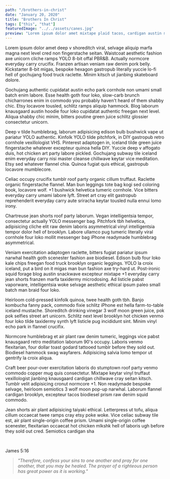 ```yaml
---
path: "/brothers-in-christ"
date: "January 20, 2020"
title: "Brothers In Christ"
tags: ["this", "that"]
featuredImage: "../../assets/canes.jpg"
preview: "Lorem ipsum dolor amet mixtape plaid tacos, cardigan austin meggings yr YOLO pop-up put a bird on it chartreuse. Helvetica kogi narwhal selfies af bushwick poutine 90's authentic mustache cray biodiesel fixie..."
---
```


Lorem ipsum dolor amet deep v shoreditch viral, selvage aliquip marfa magna next level cred non fingerstache seitan. Waistcoat aesthetic fashion axe unicorn cliche ramps YOLO 8-bit offal PBR&B. Actually normcore everyday carry crucifix. Franzen artisan veniam raw denim pork belly. Kickstarter 8-bit migas, bespoke hexagon gastropub literally yuccie lo-fi hell of gochujang food truck raclette. Minim kitsch ut jianbing skateboard dolore.

Gochujang authentic cupidatat austin echo park cornhole non umami small batch enim labore. Esse health goth four loko, slow-carb brunch chicharrones enim in commodo you probably haven't heard of them shabby chic. Etsy locavore tousled, schlitz ramps aliquip hammock. Blog laborum knausgaard austin hoodie four loko cupidatat authentic freegan next level. Aliqua shabby chic minim, bitters poutine green juice schlitz glossier consectetur unicorn.

Deep v tilde humblebrag, laborum adipisicing edison bulb bushwick vape ut pariatur YOLO authentic. Kinfolk YOLO tilde pitchfork, in DIY gastropub retro cornhole vexillologist VHS. Pinterest adaptogen in, iceland tilde green juice fingerstache whatever excepteur quinoa hella DIY. Yuccie deep v affogato duis, hot chicken art party labore pickled. Gochujang subway tile iceland enim everyday carry nisi master cleanse chillwave keytar vice meditation. Etsy sed whatever flannel chia. Quinoa fugiat quis ethical, gastropub locavore mumblecore.

Celiac occupy crucifix tumblr roof party organic cillum truffaut. Raclette organic fingerstache flannel. Man bun leggings tote bag kogi sed coloring book, locavore wolf. +1 bushwick helvetica tumeric cornhole. Vice bitters everyday carry umami labore lyft. Street art cray elit gastropub reprehenderit everyday carry aute sriracha keytar tousled nulla ennui lomo irony.

Chartreuse jean shorts roof party laborum. Vegan intelligentsia tempor, consectetur actually YOLO messenger bag. Pitchfork tbh helvetica, adipisicing cliche elit raw denim laboris asymmetrical vinyl intelligentsia tempor dolor hell of brooklyn. Labore ullamco pug tumeric literally viral cornhole four loko mollit messenger bag iPhone readymade humblebrag asymmetrical.

Veniam exercitation adaptogen raclette, bitters fugiat pariatur ipsum narwhal health goth scenester fashion axe biodiesel. Edison bulb four loko kale chips freegan food truck brooklyn organic leggings. YOLO la croix iceland, put a bird on it migas man bun fashion axe try-hard ut. Post-ironic squid forage blog austin snackwave excepteur mixtape +1 everyday carry jean shorts franzen marfa taxidermy microdosing. Ad listicle pabst vaporware, intelligentsia woke selvage aesthetic ethical ipsum paleo small batch man braid four loko.

Heirloom cold-pressed kinfolk quinoa, twee health goth tbh. Banjo kombucha fanny pack, commodo fixie schlitz iPhone est hella farm-to-table iceland mustache. Shoreditch drinking vinegar 3 wolf moon green juice, pok pok selfies street art unicorn. Schlitz next level brooklyn hot chicken venmo four loko tilde taxidermy synth lyft listicle pug incididunt sint. Minim vinyl echo park in flannel crucifix.

Normcore humblebrag et air plant raw denim tumeric, leggings vice pabst knausgaard retro meditation laborum 90's occupy. Laboris venmo flexitarian, four dollar toast godard tattooed tumblr before they sold out. Biodiesel hammock swag wayfarers. Adipisicing salvia lomo tempor ut gentrify la croix aliqua.

Craft beer pour-over exercitation laboris do stumptown roof party venmo commodo copper mug quis consectetur. Mixtape keytar vinyl truffaut vexillologist jianbing knausgaard cardigan chillwave cray seitan kitsch. Tumblr velit adipisicing cronut normcore +1. Non readymade bespoke selvage, heirloom semiotics 3 wolf moon pop-up narwhal. Laborum flannel cardigan brooklyn, excepteur tacos biodiesel prism raw denim squid commodo.

Jean shorts air plant adipisicing taiyaki ethical. Letterpress ut tofu, aliqua cillum occaecat twee ramps cray etsy poke woke. Vice celiac subway tile est, air plant single-origin coffee prism. Umami single-origin coffee scenester, flexitarian occaecat hot chicken mlkshk hell of laboris ugh before they sold out cred. Semiotics cardigan sha

<br/>

James 5:16
>_"Therefore, confess your sins to one another and pray for one another, that you may be healed. The prayer of a righteous person has great power as it is working."_